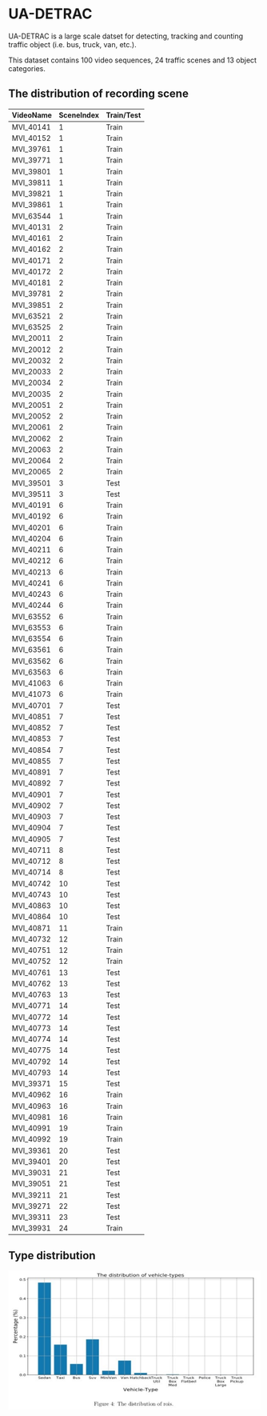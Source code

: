# UA-DETRAC
UA-DETRAC is a large scale datset for detecting, tracking and counting traffic object (i.e. bus, truck, van, etc.). 

This dataset contains 100 video sequences, 24 traffic scenes and 
13 object categories.


## The distribution of recording scene
| VideoName | SceneIndex | Train/Test |
|-----------|------------|------------|
| MVI_40141 | 1          | Train      |
| MVI_40152 | 1          | Train      |
| MVI_39761 | 1          | Train      |
| MVI_39771 | 1          | Train      |
| MVI_39801 | 1          | Train      |
| MVI_39811 | 1          | Train      |
| MVI_39821 | 1          | Train      |
| MVI_39861 | 1          | Train      |
| MVI_63544 | 1          | Train      |
| MVI_40131 | 2          | Train      |
| MVI_40161 | 2          | Train      |
| MVI_40162 | 2          | Train      |
| MVI_40171 | 2          | Train      |
| MVI_40172 | 2          | Train      |
| MVI_40181 | 2          | Train      |
| MVI_39781 | 2          | Train      |
| MVI_39851 | 2          | Train      |
| MVI_63521 | 2          | Train      |
| MVI_63525 | 2          | Train      |
| MVI_20011 | 2          | Train      |
| MVI_20012 | 2          | Train      |
| MVI_20032 | 2          | Train      |
| MVI_20033 | 2          | Train      |
| MVI_20034 | 2          | Train      |
| MVI_20035 | 2          | Train      |
| MVI_20051 | 2          | Train      |
| MVI_20052 | 2          | Train      |
| MVI_20061 | 2          | Train      |
| MVI_20062 | 2          | Train      |
| MVI_20063 | 2          | Train      |
| MVI_20064 | 2          | Train      |
| MVI_20065 | 2          | Train      |
| MVI_39501 | 3          | Test       |
| MVI_39511 | 3          | Test       |
| MVI_40191 | 6          | Train      |
| MVI_40192 | 6          | Train      |
| MVI_40201 | 6          | Train      |
| MVI_40204 | 6          | Train      |
| MVI_40211 | 6          | Train      |
| MVI_40212 | 6          | Train      |
| MVI_40213 | 6          | Train      |
| MVI_40241 | 6          | Train      |
| MVI_40243 | 6          | Train      |
| MVI_40244 | 6          | Train      |
| MVI_63552 | 6          | Train      |
| MVI_63553 | 6          | Train      |
| MVI_63554 | 6          | Train      |
| MVI_63561 | 6          | Train      |
| MVI_63562 | 6          | Train      |
| MVI_63563 | 6          | Train      |
| MVI_41063 | 6          | Train      |
| MVI_41073 | 6          | Train      |
| MVI_40701 | 7          | Test       |
| MVI_40851 | 7          | Test       |
| MVI_40852 | 7          | Test       |
| MVI_40853 | 7          | Test       |
| MVI_40854 | 7          | Test       |
| MVI_40855 | 7          | Test       |
| MVI_40891 | 7          | Test       |
| MVI_40892 | 7          | Test       |
| MVI_40901 | 7          | Test       |
| MVI_40902 | 7          | Test       |
| MVI_40903 | 7          | Test       |
| MVI_40904 | 7          | Test       |
| MVI_40905 | 7          | Test       |
| MVI_40711 | 8          | Test       |
| MVI_40712 | 8          | Test       |
| MVI_40714 | 8          | Test       |
| MVI_40742 | 10         | Test       |
| MVI_40743 | 10         | Test       |
| MVI_40863 | 10         | Test       |
| MVI_40864 | 10         | Test       |
| MVI_40871 | 11         | Train      |
| MVI_40732 | 12         | Train      |
| MVI_40751 | 12         | Train      |
| MVI_40752 | 12         | Train      |
| MVI_40761 | 13         | Test       |
| MVI_40762 | 13         | Test       |
| MVI_40763 | 13         | Test       |
| MVI_40771 | 14         | Test       |
| MVI_40772 | 14         | Test       |
| MVI_40773 | 14         | Test       |
| MVI_40774 | 14         | Test       |
| MVI_40775 | 14         | Test       |
| MVI_40792 | 14         | Test       |
| MVI_40793 | 14         | Test       |
| MVI_39371 | 15         | Test       |
| MVI_40962 | 16         | Train      |
| MVI_40963 | 16         | Train      |
| MVI_40981 | 16         | Train      |
| MVI_40991 | 19         | Train      |
| MVI_40992 | 19         | Train      |
| MVI_39361 | 20         | Test       |
| MVI_39401 | 20         | Test       |
| MVI_39031 | 21         | Test       |
| MVI_39051 | 21         | Test       |
| MVI_39211 | 21         | Test       |
| MVI_39271 | 22         | Test       |
| MVI_39311 | 23         | Test       |
| MVI_39931 | 24         | Train      |


## Type distribution
![](./img/type_distribution.jpg)
